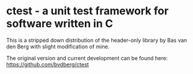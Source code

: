 ctest - a unit test framework for software written in C
==

This is a stripped down distribution of the header-only library by
Bas van den Berg with slight modification of mine.

The original version and current development can be found here:
https://github.com/bvdberg/ctest
